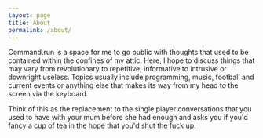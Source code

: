 ```yaml
---
layout: page
title: About
permalink: /about/
---
```


Command.run is a space for me to go public with thoughts that used to be contained within the confines of my attic. 
Here, I hope to discuss things that may vary from revolutionary to repetitive, informative to intrusive or downright useless. 
Topics usually include programming, music, football and current events or anything else that makes its way from my head to the 
screen via the keyboard.

Think of this as the replacement to the single player conversations that you used to have with your mum before she had 
enough and asks you if you'd fancy a cup of tea in the hope that you'd shut the fuck up.

